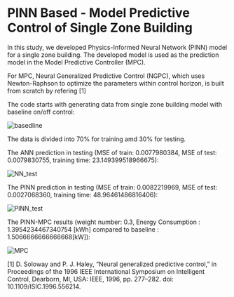 # PINN Based - Model Predictive Control of Single Zone Building
In this study, we developed Physics-Informed Neural Network (PINN) model for a single zone building. The developed model is used as the prediction model in the Model Predictive Controller (MPC). 

For MPC, Neural Generalized Predictive Control (NGPC), which uses Newton-Raphson to optimize the parameters within control horizon, is built from scratch by refering [1]

The code starts with generating data from single zone building model with baseline on/off control:

![basedline](https://github.com/PochingHsu/PINN-MPC/assets/165426535/88845c27-2da0-4cdd-bd3c-92674d718f26)

The data is divided into 70% for training amd 30% for testing.

The ANN prediction in testing (MSE of train: 0.0077980384, MSE of test: 0.0079830755, training time: 23.149399518966675):

![NN_test](https://github.com/PochingHsu/PINN-MPC/assets/165426535/9117b54e-4dd2-4667-9427-0587c6f4188a)

The PINN prediction in testing (MSE of train: 0.0082219969, MSE of test: 0.0027068360, training time: 48.96461486816406):

![PINN_test](https://github.com/PochingHsu/PINN-MPC/assets/165426535/9d4e5087-3a27-45fa-b994-22b8e1a5b1ce)

The PINN-MPC results (weight number: 0.3, Energy Consumption : 1.3954234467340754 [kWh] compared to baseline : 1.5066666666666668[kW]):

![MPC](https://github.com/PochingHsu/PINN-MPC/assets/165426535/4a02eb91-9bda-4308-bee2-0f3c0302f2fa)

[1]	D. Soloway and P. J. Haley, “Neural generalized predictive control,” in Proceedings of the 1996 IEEE International Symposium on Intelligent Control, Dearborn, MI, USA: IEEE, 1996, pp. 277–282. doi: 10.1109/ISIC.1996.556214.
